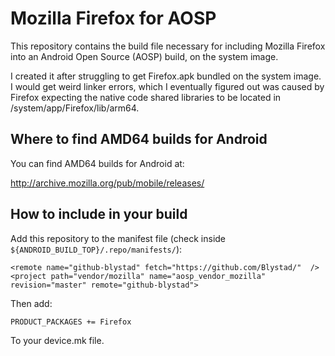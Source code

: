 # Mozilla Firefox for AOSP

This repository contains the build file necessary for including Mozilla Firefox into
an Android Open Source (AOSP) build, on the system image.

I created it after struggling to get Firefox.apk bundled on the system image. I would
get weird linker errors, which I eventually figured out was caused by Firefox expecting
the native code shared libraries to be located in /system/app/Firefox/lib/arm64.

## Where to find AMD64 builds for Android

You can find AMD64 builds for Android at:

http://archive.mozilla.org/pub/mobile/releases/

## How to include in your build

Add this repository to the manifest file (check inside `${ANDROID_BUILD_TOP}/.repo/manifests/`):
```
<remote name="github-blystad" fetch="https://github.com/Blystad/"  />
<project path="vendor/mozilla" name="aosp_vendor_mozilla" revision="master" remote="github-blystad">
```

Then add:
```
PRODUCT_PACKAGES += Firefox
```

To your device.mk file.
